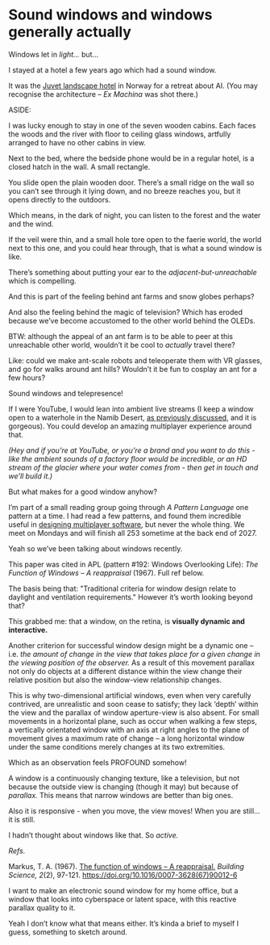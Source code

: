 # Sound windows and windows generally actually

Windows let in _light…_ but…

I stayed at a hotel a few years ago which had a sound window.

It was the [Juvet landscape hotel](https://juvet.com/en/) in Norway for a
retreat about AI. (You may recognise the architecture – _Ex Machina_ was shot
there.)

ASIDE:

I was lucky enough to stay in one of the seven wooden cabins. Each faces the
woods and the river with floor to ceiling glass windows, artfully arranged to
have no other cabins in view.

Next to the bed, where the bedside phone would be in a regular hotel, is a
closed hatch in the wall. A small rectangle.

You slide open the plain wooden door. There’s a small ridge on the wall so you
can’t see through it lying down, and no breeze reaches you, but it opens
directly to the outdoors.

Which means, in the dark of night, you can listen to the forest and the water
and the wind.

If the veil were thin, and a small hole tore open to the faerie world, the
world next to this one, and you could hear through, that is what a sound
window is like.

There’s something about putting your ear to the _adjacent-but-unreachable_
which is compelling.

And this is part of the feeling behind ant farms and snow globes perhaps?

And also the feeling behind the magic of television? Which has eroded because
we’ve become accustomed to the other world behind the OLEDs.

BTW: although the appeal of an ant farm is to be able to peer at this
unreachable other world, wouldn’t it be cool to _actually_ travel there?

Like: could we make ant-scale robots and teleoperate them with VR glasses, and
go for walks around ant hills? Wouldn’t it be fun to cosplay an ant for a few
hours?

Sound windows and telepresence!

If I were YouTube, I would lean into ambient live streams (I keep a window
open to a waterhole in the Namib Desert, [as previously
discussed](/home/2022/10/21/ca), and it is gorgeous). You could develop an
amazing multiplayer experience around that.

_(Hey and if you’re at YouTube, or you’re a brand and you want to do this -
like the ambient sounds of a factory floor would be incredible, or an HD
stream of the glacier where your water comes from - then get in touch and
we’ll build it.)_

But what makes for a good window anyhow?

I’m part of a small reading group going through _A Pattern Language_ one
pattern at a time. I had read a few patterns, and found them incredible useful
in [designing multiplayer software](/home/2022/01/21/social_gradient), but
never the whole thing. We meet on Mondays and will finish all 253 sometime at
the back end of 2027.

Yeah so we’ve been talking about windows recently.

This paper was cited in APL (pattern #192: Windows Overlooking Life): _The
Function of Windows – A reappraisal_ (1967). Full ref below.

The basis being that: "Traditional criteria for window design relate to
daylight and ventilation requirements." However it’s worth looking beyond
that?

This grabbed me: that a window, on the retina, is **visually dynamic and
interactive.**

Another criterion for successful window design might be a dynamic one – i.e.
_the amount of change in the view that takes place for a given change in the
viewing position of the observer._ As a result of this movement parallax not
only do objects at a different distance within the view change their relative
position but also the window-view relationship changes.

This is why two-dimensional artificial windows, even when very carefully
contrived, are unrealistic and soon cease to satisfy; they lack ‘depth’ within
the view and the parallax of window aperture-view is also absent. For small
movements in a horizontal plane, such as occur when walking a few steps, a
vertically orientated window with an axis at right angles to the plane of
movement gives a maximum rate of change – a long horizontal window under the
same conditions merely changes at its two extremities.

Which as an observation feels PROFOUND somehow!

A window is a continuously changing texture, like a television, but not
because the outside view is changing (though it may) but because of
_parallax._ This means that narrow windows are better than big ones.

Also it is responsive - when you move, the view moves! When you are still… it
is still.

I hadn’t thought about windows like that. So _active._

_Refs._

Markus, T. A. (1967). [The function of windows – A
reappraisal.](<https://doi.org/10.1016/0007-3628(67)yy90012-6>) _Building
Science, 2_(2), 97-121. https://doi.org/10.1016/0007-3628(67)90012-6

I want to make an electronic sound window for my home office, but a window
that looks into cyberspace or latent space, with this reactive parallax
quality to it.

Yeah I don’t know what that means either. It’s kinda a brief to myself I
guess, something to sketch around.
